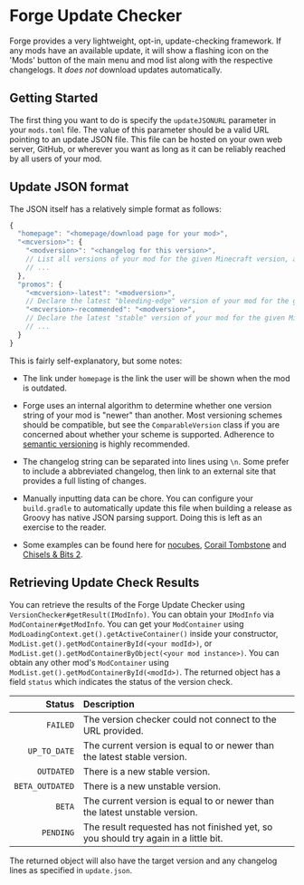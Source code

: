 Forge Update Checker
====================

Forge provides a very lightweight, opt-in, update-checking framework. If any mods have an available update, it will show a flashing icon on the 'Mods' button of the main menu and mod list along with the respective changelogs. It *does not* download updates automatically.

Getting Started
---------------

The first thing you want to do is specify the `updateJSONURL` parameter in your `mods.toml` file. The value of this parameter should be a valid URL pointing to an update JSON file. This file can be hosted on your own web server, GitHub, or wherever you want as long as it can be reliably reached by all users of your mod.

Update JSON format
------------------

The JSON itself has a relatively simple format as follows:

```js
{
  "homepage": "<homepage/download page for your mod>",
  "<mcversion>": {
    "<modversion>": "<changelog for this version>", 
    // List all versions of your mod for the given Minecraft version, along with their changelogs
    // ...
  },
  "promos": {
    "<mcversion>-latest": "<modversion>",
    // Declare the latest "bleeding-edge" version of your mod for the given Minecraft version
    "<mcversion>-recommended": "<modversion>",
    // Declare the latest "stable" version of your mod for the given Minecraft version
    // ...
  }
}
```

This is fairly self-explanatory, but some notes:

* The link under `homepage` is the link the user will be shown when the mod is outdated.

* Forge uses an internal algorithm to determine whether one version string of your mod is "newer" than another. Most versioning schemes should be compatible, but see the `ComparableVersion` class if you are concerned about whether your scheme is supported. Adherence to [semantic versioning][semver] is highly recommended.

* The changelog string can be separated into lines using `\n`. Some prefer to include a abbreviated changelog, then link to an external site that provides a full listing of changes.

* Manually inputting data can be chore. You can configure your `build.gradle` to automatically update this file when building a release as Groovy has native JSON parsing support. Doing this is left as an exercise to the reader.
- Some examples can be found here for [nocubes][], [Corail Tombstone][corail] and [Chisels & Bits 2][chisel].

Retrieving Update Check Results
-------------------------------

You can retrieve the results of the Forge Update Checker using `VersionChecker#getResult(IModInfo)`. You can obtain your `IModInfo` via `ModContainer#getModInfo`. You can get your `ModContainer` using `ModLoadingContext.get().getActiveContainer()` inside your constructor, `ModList.get().getModContainerById(<your modId>)`, or `ModList.get().getModContainerByObject(<your mod instance>)`. You can obtain any other mod's `ModContainer` using `ModList.get().getModContainerById(<modId>)`. The returned object has a field `status` which indicates the status of the version check.

| Status          | Description                                                                         |
| ---------------:|:----------------------------------------------------------------------------------- |
| `FAILED`        | The version checker could not connect to the URL provided.                          |
| `UP_TO_DATE`    | The current version is equal to or newer than the latest stable version.            |
| `OUTDATED`      | There is a new stable version.                                                      |
| `BETA_OUTDATED` | There is a new unstable version.                                                    |
| `BETA`          | The current version is equal to or newer than the latest unstable version.          |
| `PENDING`       | The result requested has not finished yet, so you should try again in a little bit. |

The returned object will also have the target version and any changelog lines as specified in `update.json`.

[semver]: https://semver.org/
[nocubes]: https://cadiboo.github.io/projects/nocubes/update.json
[corail]: https://github.com/Corail31/tombstone_lite/blob/master/update.json
[chisel]: https://github.com/Aeltumn/Chisels-and-Bits-2/blob/master/update.json
